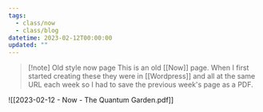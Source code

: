 ```yaml
---
tags:
  - class/now
  - class/blog
datetime: 2023-02-12T00:00:00
updated: ""
---
```

> [!note] Old style now page
> This is an old [[Now]] page. When I first started creating these they were in [[Wordpress]] and all at the same URL each week so I had to save the previous week's page as a PDF. 

![[2023-02-12 - Now - The Quantum Garden.pdf]]